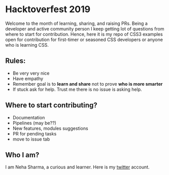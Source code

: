 # Hacktoverfest 2019
Welcome to the month of learning, sharing, and raising PRs. Being a developer and active community person I keep getting lot of questions
from where to start for contribution. Hence, here it is my repo of CSS3 examples open for contribution for first-timer or seasoned 
CSS developers or anyone who is learning CSS.

## Rules:
- Be very very nice
- Have empathy
- Remember goal is to __learn and share__ not to prove __who is more smarter__
- If stuck ask for help. Trust me there is no issue is asking help.

## Where to start contributing?
- Documentation
- Pipelines (may be??)
- New features, modules suggestions 
- PR for pending tasks
- move to issue tab

## Who I am?
I am Neha Sharma, a curious and learner. Here is my [twitter](https://twitter.com/hellonehha) account.
